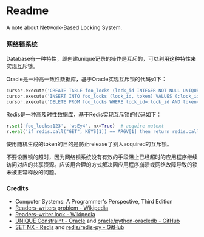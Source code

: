 # Readme
A note about Network-Based Locking System.

### 网络锁系统

Database有一种特性，即创建unique记录的操作是互斥的，可以利用这种特性来实现互斥锁。

Oracle是一种高一致性数据库，基于Oracle实现互斥锁的代码如下：
```python
cursor.execute('CREATE TABLE foo_locks (lock_id INTEGER NOT NULL UNIQUE, token CHAR(5) NOT NULL);')  # prepare schema and table
cursor.execute('INSERT INTO foo_locks (lock_id, token) VALUES (:lock_id, :token);', [123, 'WseAI'])  # acquire mutex
cursor.execute('DELETE FROM foo_locks WHERE lock_id=:lock_id AND token=:token', [123, 'WseAI'])  # release mutex
```

Redis是一种高及时性数据库，基于Redis实现互斥锁的代码如下：
```python
r.set('foo_locks:123', 'wsEy4', nx=True)  # acquire mutext
r.eval('if redis.call("GET", KEYS[1]) == ARGV[1] then return redis.call("DEL", KEYS[1]) else return 0 end', 1, 'foo_locks:123', 'wsEy4')  # release mutext
```

使用随机生成的token的目的是防止release了别人acquired的互斥锁。

不要设置锁的超时，因为网络锁系统没有有效的手段阻止已经超时的应用程序继续访问对应的共享资源。应该用合理的方式解决因应用程序崩溃或网络故障导致的锁未被正常释放的问题。

### Credits
- Computer Systems: A Programmer's Perspective, Third Edition
- [Readers–writers problem - Wikipedia](https://en.wikipedia.org/wiki/Readers-writers_problem)
- [Readers–writer lock - Wikipedia](https://en.wikipedia.org/wiki/Readers–writer_lock)
- [UNIQUE Constraint - Oracle](https://docs.oracle.com/en/database/oracle/oracle-database/23/sqlrf/constraint.html) and [oracle/python-oracledb - GitHub](https://github.com/oracle/python-oracledb/)
- [SET NX - Redis](https://redis.io/docs/latest/commands/set/) and [redis/redis-py - GitHub](https://github.com/redis/redis-py)
